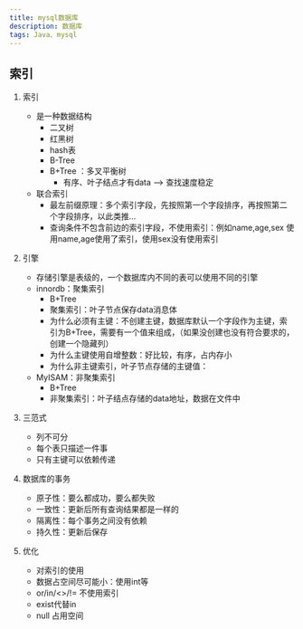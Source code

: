 ```yaml
---
title: mysql数据库
description: 数据库
tags: Java、mysql
---
```



索引
 -
1. 索引
    - 是一种数据结构
        - 二叉树
        - 红黑树
        - hash表
        - B-Tree
        - B+Tree ：多叉平衡树
            - 有序、叶子结点才有data --> 查找速度稳定
    - 联合索引
        - 最左前缀原理：多个索引字段，先按照第一个字段排序，再按照第二个字段排序，以此类推...
        - 查询条件不包含前边的索引字段，不使用索引：例如name,age,sex 使用name,age使用了索引，使用sex没有使用索引
            
            
2. 引擎
    - 存储引擎是表级的，一个数据库内不同的表可以使用不同的引擎
    - innordb：聚集索引
        - B+Tree 
        - 聚集索引：叶子节点保存data消息体
        - 为什么必须有主键：不创建主键，数据库默认一个字段作为主键，索引为B+Tree，需要有一个值来组成，（如果没创建也没有符合要求的，创建一个隐藏列）
        - 为什么主键使用自增整数：好比较，有序，占内存小
        - 为什么非主键索引，叶子节点存储的主键值：
    - MyISAM：非聚集索引
        - B+Tree
        - 非聚集索引：叶子结点存储的data地址，数据在文件中
3. 三范式
    - 列不可分
    - 每个表只描述一件事
    - 只有主键可以依赖传递

4. 数据库的事务
    - 原子性：要么都成功，要么都失败
    - 一致性：更新后所有查询结果都是一样的
    - 隔离性：每个事务之间没有依赖
    - 持久性：更新后保存
        
10. 优化
    - 对索引的使用
    - 数据占空间尽可能小：使用int等
    - or/in/<>/!= 不使用索引
    - exist代替in
    - null 占用空间
        
                
    
 

